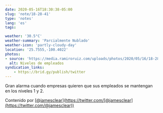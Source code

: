 ```yaml
---
date: 2020-05-16T18:30:38-05:00
slug: 'note/18-28-41'
type: 'notes'
lang: 'es'
tags:

weather: '30.5°C'
weather-summary: 'Parcialmente Nublado'
weather-icon: 'partly-cloudy-day'
location: '25.7555,-100.4022'
photos:
- source: 'https://media.ramiroruiz.com/uploads/photos/2020/05/16/18-28-41/levels-of-employees-.png'
  alt: Niveles de empleados 
syndication_links:
    - https://brid.gy/publish/twitter
---
```

Gran alarma cuando empresas quieren que sus empleados se mantengan en los niveles 1 y 2.

Contenido por [[@jamesclear](https://twitter.com/@jamesclear)](https://twitter.com/[@jamesclear](https://twitter.com/@jamesclear)) 